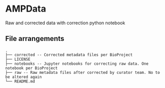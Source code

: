 # AMPData

Raw and corrected data with correction python notebook

## File arrangements

```
.
├── corrected -- Corrected metadata files per BioProject
├── LICENSE
├── notebooks -- Jupyter notebooks for correcting raw data. One notebook per BioProject
├── raw -- Raw metadata files after corrected by curator team. No to be altered again
└── README.md
```
